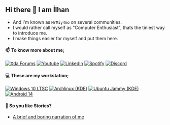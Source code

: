 ## Hi there 👋 I am İlhan
- And I'm known as `MrMiy4mo` on several communities.
- I would rather call myself as "Computer Enthusiast", thats the tiniest way to introduce me.
- I make things easier for myself and put them here.

#### 📫 To know more about me;
[![Xda Forums](https://img.shields.io/badge/Xda-Xda%20Forum-orange.svg?&logo=xda)](https://xdaforums.com/m/mrmiyamo.9545105/)
[![Youtube](https://img.shields.io/badge/%E2%80%8E-Youtube-ff2222.svg?&logo=youtube)](https://www.youtube.com/@MrMiy4mo)
[![LinkedIn](https://img.shields.io/badge/%E2%80%8E-LinkedIn-blue.svg?&logo=linkedin)](https://www.linkedin.com/in/ilhan-athn7/)
[![Spotify](https://img.shields.io/badge/%E2%80%8E-Spotify-1DB954.svg?&logo=spotify)](https://open.spotify.com/user/31pagacxcfbifyhfbzq5gosrvwma)
[![Discord](https://img.shields.io/badge/%E2%80%8E-Discord-5865f2.svg?&logo=discord)](https://discordapp.com/users/767095353475334144)

#### 💻 These are my workstation;
[![Windows 10 LTSC](https://img.shields.io/badge/%E2%80%8E-Windows%2010%20LTSC-blue.svg?logo=Windows)](https://files.rg-adguard.net/file/19a36b7b-269b-ebf8-105b-a375f70b7ae2)
[![Archlinux (KDE)](https://img.shields.io/badge/%E2%80%8E-Arch%20Linux%20(KDE)-blue.svg?logo=archlinux)](https://wiki.archlinux.org/title/installation_guide)
[![Ubuntu Jammy (KDE)](https://img.shields.io/badge/%E2%80%8E-Ubuntu%20Jammy%20(KDE)-orange.svg?logo=ubuntu)](https://github.com/ilhan-athn7/ubuntu_jammy_rootfs)
[![Android 14](https://img.shields.io/badge/%E2%80%8E-Android%2014-green.svg?logo=android)](https://xdaforums.com/t/rom-14-ota-crdroid-10-for-mi-8-se-xmsirius-encryption-unofficial.4639873/)

#### 📓 So you like Stories?
- [A brief and boring narration of me](STORY.md)
